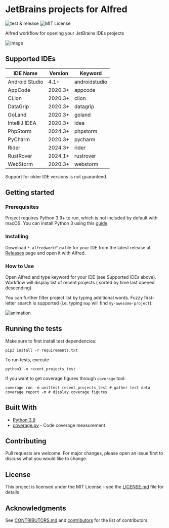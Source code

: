 # JetBrains projects for Alfred

![test & release](https://github.com/artemy/alfred-jetbrains-projects/workflows/test%20&%20release/badge.svg)
![MIT License](https://img.shields.io/github/license/artemy/alfred-jetbrains-projects)

Alfred workflow for opening your JetBrains IDEs projects

![image](.readme/images/screenshot.png)

## Supported IDEs

| IDE Name       | Version | Keyword       |
|----------------|---------|---------------|
| Android Studio | 4.1+    | androidstudio |
| AppCode        | 2020.3+ | appcode       |
| CLion          | 2020.3+ | clion         |
| DataGrip       | 2020.3+ | datagrip      |
| GoLand         | 2020.3+ | goland        |
| IntelliJ IDEA  | 2020.3+ | idea          |
| PhpStorm       | 2024.3+ | phpstorm      |
| PyCharm        | 2020.3+ | pycharm       |
| Rider          | 2024.3+ | rider         |
| RustRover      | 2024.1+ | rustrover     |
| WebStorm       | 2020.3+ | webstorm      |

Support for older IDE versions is not guaranteed.

## Getting started

### Prerequisites

Project requires Python 3.9+ to run, which is not included by default with macOS. You can install Python 3 using
this [guide](https://docs.python-guide.org/starting/install3/osx/).

### Installing

Download `*.alfredworkflow` file for your IDE from the latest release
at [Releases](https://github.com/artemy/alfred-jetbrains-projects/releases) page and open it with Alfred.

### How to Use

Open Alfred and type keyword for your IDE (see Supported IDEs above). Workflow will display list of recent projects (
sorted by time last opened descending).

You can further filter project list by typing additional words. Fuzzy first-letter search is supported (i.e.
typing `map` will find `my-awesome-project`):

![animation](.readme/images/animation.gif)

## Running the tests

Make sure to first install test dependencies:

```shell
pip3 install -r requirements.txt
```

To run tests, execute

```shell
python3 -m recent_projects_test
```

If you want to get coverage figures through `coverage` tool:

```shell
coverage run -m unittest recent_projects_test # gather test data
coverage report -m # display coverage figures
```

## Built With

* [Python 3.9](https://docs.python.org/3.9/)
* [coverage.py](https://coverage.readthedocs.io/) - Code coverage measurement

## Contributing

Pull requests are welcome. For major changes, please open an issue first to discuss what you would like to change.

## License

This project is licensed under the MIT License - see the [LICENSE.md](LICENSE.md) file for details

## Acknowledgments

See [CONTRIBUTORS.md](CONTRIBUTORS.md)
and [contributors](https://github.com/artemy/alfred-jetbrains-projects/contributors) for the list of contributors.
